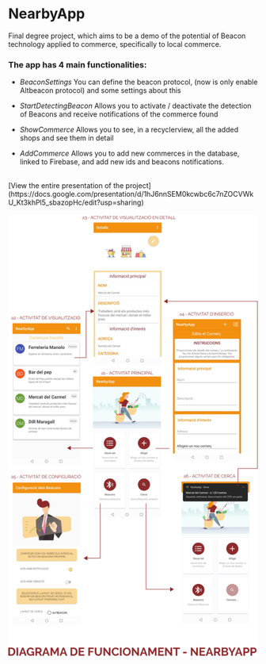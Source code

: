 # NearbyApp
Final degree project, which aims to be a demo of the potential of Beacon technology applied to commerce, specifically to local commerce.

### The app has 4 main functionalities:

- *BeaconSettings* You can define the beacon protocol, (now is only enable Altbeacon protocol) and some settings about this

- *StartDetectingBeacon* Allows you to activate / deactivate the detection of Beacons and receive notifications of the commerce found

- *ShowCommerce* Allows you to see, in a recyclerview, all the added shops and see them in detail

- *AddCommerce* Allows you to add new commerces in the database, linked to Firebase, and add new ids and beacons notifications.

<br>
[View the entire presentation of the project](https://docs.google.com/presentation/d/1hJ6nnSEM0kcwbc6c7nZOCVWkU_Kt3khPl5_sbazopHc/edit?usp=sharing)
<br><br>

<img src="diagrama_app_TFC.png" alt="drawing" width="800"/>



